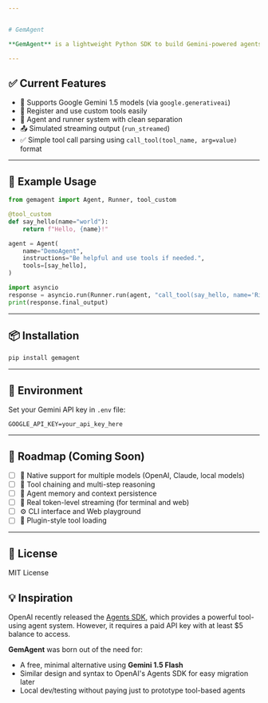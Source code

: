 ```yaml
---


# GemAgent

**GemAgent** is a lightweight Python SDK to build Gemini-powered agents with tool-calling capability. It provides a simple interface to run Gemini 1.5 models with custom tools and simulated event streaming.

---
```


## ✅ Current Features

- 🎯 Supports Google Gemini 1.5 models (via `google.generativeai`)
- 🧰 Register and use custom tools easily
- 🔁 Agent and runner system with clean separation
- 📤 Simulated streaming output (`run_streamed`)
- ✅ Simple tool call parsing using `call_tool(tool_name, arg=value)` format

---

## 🔧 Example Usage

```python
from gemagent import Agent, Runner, tool_custom

@tool_custom
def say_hello(name="world"):
    return f"Hello, {name}!"

agent = Agent(
    name="DemoAgent",
    instructions="Be helpful and use tools if needed.",
    tools=[say_hello],
)

import asyncio
response = asyncio.run(Runner.run(agent, "call_tool(say_hello, name='Rishabh')"))
print(response.final_output)
````

---

## 📦 Installation

```bash
pip install gemagent
```

---

## 📍 Environment

Set your Gemini API key in `.env` file:

```
GOOGLE_API_KEY=your_api_key_here
```

---

## 🚧 Roadmap (Coming Soon)

* [ ] 🔌 Native support for multiple models (OpenAI, Claude, local models)
* [ ] 🧠 Tool chaining and multi-step reasoning
* [ ] 🔄 Agent memory and context persistence
* [ ] 🎥 Real token-level streaming (for terminal and web)
* [ ] ⚙️ CLI interface and Web playground
* [ ] 📁 Plugin-style tool loading

---

## 📄 License

MIT License


## 💡 Inspiration

OpenAI recently released the [Agents SDK](https://platform.openai.com/docs/assistants/overview), which provides a powerful tool-using agent system. However, it requires a paid API key with at least $5 balance to access.

**GemAgent** was born out of the need for:

- A free, minimal alternative using **Gemini 1.5 Flash**
- Similar design and syntax to OpenAI's Agents SDK for easy migration later
- Local dev/testing without paying just to prototype tool-based agents


